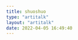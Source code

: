 ```yaml
---
title: shuoshuo
type: "artitalk"
layout: "artitalk"
date: 2022-04-05 16:49:40
---
```


<iframe src="//player.bilibili.com/player.html?aid=81148317&cid=138878361&page=1&high_quality=1" scrolling="no" border="0" frameborder="no" framespacing="0" allowfullscreen="true" sandbox="allow-top-navigation allow-same-origin allow-forms allow-scripts> </iframe>

<iframe src="//player.bilibili.com/player.html?aid=81148317&cid=138878361&page=1&high_quality=1" scrolling="no" border="0" frameborder="no" framespacing="0" allowfullscreen="true" sandbox="allow-top-navigation allow-same-origin allow-forms allow-scripts> </iframe>

​	

